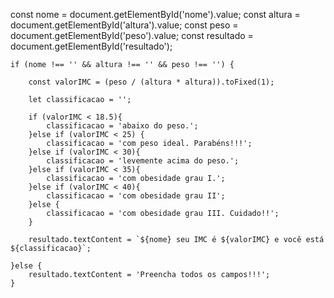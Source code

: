 
const nome = document.getElementById('nome').value;
    const altura = document.getElementById('altura').value;
    const peso = document.getElementById('peso').value;
    const resultado = document.getElementById('resultado');

    if (nome !== '' && altura !== '' && peso !== '') {

        const valorIMC = (peso / (altura * altura)).toFixed(1);

        let classificacao = '';

        if (valorIMC < 18.5){
            classificacao = 'abaixo do peso.';
        }else if (valorIMC < 25) {
            classificacao = 'com peso ideal. Parabéns!!!';
        }else if (valorIMC < 30){
            classificacao = 'levemente acima do peso.';
        }else if (valorIMC < 35){
            classificacao = 'com obesidade grau I.';
        }else if (valorIMC < 40){
            classificacao = 'com obesidade grau II';
        }else {
            classificacao = 'com obesidade grau III. Cuidado!!';
        }

        resultado.textContent = `${nome} seu IMC é ${valorIMC} e você está ${classificacao}`;
        
    }else {
        resultado.textContent = 'Preencha todos os campos!!!';
    }
